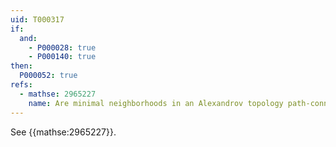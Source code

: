 ```yaml
---
uid: T000317
if:
  and: 
    - P000028: true
    - P000140: true
then:
  P000052: true
refs:
  - mathse: 2965227
    name: Are minimal neighborhoods in an Alexandrov topology path-connected?
---
```


See {{mathse:2965227}}.
